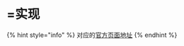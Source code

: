 # =实现

{% hint style="info" %}
对应的[官方页面地址](https://contributing.bitwarden.com/architecture/deep-dives/passkeys/implementations/)
{% endhint %}
